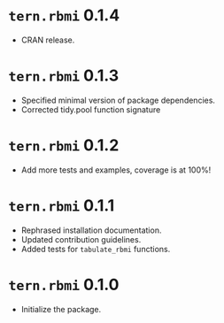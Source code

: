 # `tern.rbmi` 0.1.4

* CRAN release.

# `tern.rbmi` 0.1.3

* Specified minimal version of package dependencies.
* Corrected tidy.pool function signature

# `tern.rbmi` 0.1.2

* Add more tests and examples, coverage is at 100%!

# `tern.rbmi` 0.1.1

* Rephrased installation documentation.
* Updated contribution guidelines.
* Added tests for `tabulate_rbmi` functions.

# `tern.rbmi` 0.1.0

* Initialize the package.
